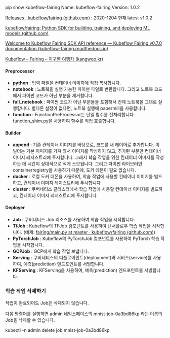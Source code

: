

pip show kubeflow-fairing
Name: kubeflow-fairing
Version: 1.0.2

[Releases · kubeflow/fairing (github.com)](https://github.com/kubeflow/fairing/releases) : 2020-1204 현재 latest v1.0.2





[kubeflow/fairing: Python SDK for building, training, and deploying ML models (github.com)](https://github.com/kubeflow/fairing)

[Welcome to Kubeflow Fairing SDK API reference — Kubeflow Fairing v0.7.0 documentation (kubeflow-fairing.readthedocs.io)](https://kubeflow-fairing.readthedocs.io/en/latest/index.html)

[Kubeflow – Fairing – 지구별 여행자 (kangwoo.kr)](https://www.kangwoo.kr/2020/03/14/kubeflow-fairing/)



#### Preprocessor 

- **python** : 입력 파일을 컨테이너 이미지에 직접 복사합니다.
- **notebook** : 노트북을 실행 가능한 파이썬 파일로 변환합니다. 그리고 노트북 코드에서 파이썬 코드가 아닌 부분을 제거합니다.
- **full_notebook** : 파이썬 코드가 아닌 부분들을 포함해서 전체 노트북을 그대로 실행합니다. 별다른 설정이 없다면, 노트북 실행에 papermill을 사용합니다.
- **function** : FunctionPreProcessor는 단일 함수를 전처리합니다. function_shim.py을 사용하여 함수를 직접 호출합니다.

#### Builder

- **append** : 기존 컨테이너 이미지를 바탕으로, 코드를 새 레이어로 추가합니다. 이 빌더는 기본 이미지를 가져 와서 이미지를 작성하지 않고, 추가된 부분만 컨테이너 이미지 레지스트리에 푸시합니다. 그래서 학습 작업을 위한 컨테이너 이미지를 작성하는 데 시간이 상대적으로 적게 소모됩니다. 그리고 파이썬 라이브러인 containerregistry을 사용하기 때문에, 도커 데몬이 필요 없습니다.
- **docker** : 로컬 도커 데몬을 사용하여, 학습 작업에 사용할 컨테이너 이미지를 빌드하고, 컨테이너 이미지 레지스트리에 푸시합니다
- **cluster** : 쿠버네티스 클러스터에서 학습 작업에 사용할 컨테이너 이미지를 빌드하고, 컨테이너 이미지 레지스트리에 푸시합니다

#### Deployer 

- **Job** : 쿠버네티스 Job 리소스를 사용하여 학습 작업을 시작합니다.
- **TfJob** : Kubeflow의 TFJob 컴포넌트를 사용하여 텐서플로우 학습 작업을 시작합니다. (예제: [fairing/main.py at master · kubeflow/fairing (github.com)](https://github.com/kubeflow/fairing/blob/master/examples/distributed-training/main.py))
- **PyTorchJob** : Kubeflow의 PyTorchJob 컴포넌트를 사용하여 PyTorch 학습 작업을 시작합니다.
- **GCPJob** : GCP에게 학습 작업 보냅니다.
- **Serving** : 쿠버네티스의 디플로이먼트(deployment)와 서비스(service)를 사용하여, 예측(prediction) 엔드포인트를 서빙합니다.
- **KFServing** : KFServing을 사용하여, 예측(prediction) 엔드포인트를 서빙합니다.

### 학습 작업 삭제하기

작업이 완료되어도 Job은 삭제되지 않습니다.

다음 명령어를 실행하면 admin 네임스페이스의 mnist-job-0a3bd86kp 라는 이름의 Job을 삭제할 수 있습니다.

kubectl -n admin delete job mnist-job-0a3bd86kp